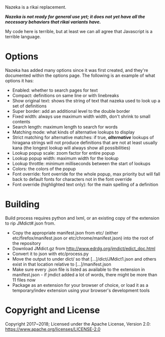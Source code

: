 Nazeka is a rikai replacement.

***Nazeka is not ready for general use yet; it does not yet have all the necessary behaviors that rikai variants have.***

My code here is terrible, but at least we can all agree that Javascript is a terrible language.

# Options

Nazeka has added many options since it was first created, and they're documented within the options page. The following is an example of what options it has:

- Enabled: whether to search pages for text
- Compact: definitions on same line or with linebreaks
- Show original text: shows the string of text that nazeka used to look up a set of definitions
- Super border: add an additional level to the double border
- Fixed width: always use maximum width width, don't shrink to small contents
- Search length: maximum length to search for words
- Matching mode: what kinds of alternative lookups to display
- Strict matching for alternative matches: if true, ***alternative*** lookups of hiragana strings will not produce definitions that are not at least usually kana (the longest lookup will always show all possibilities)
- Lookup popup scale: zoom factor for entire popup
- Lookup popup width: maximum width for the lookup
- Lookup throttle: minimum milliseconds between the start of lookups
- Colors: the colors of the popup
- Font override: font override for the whole popup, max priority but will fall back to default fonts for characters not in the font override
- Font override (highlighted text only): for the main spelling of a definition

# Building

Build process requires python and lxml, or an existing copy of the extension to rip JMdict#.json from.

- Copy the appropriate manifest.json from etc/ (either etc/firefox/manifest.json or etc/chrome/manifest.json) into the root of the repository
- Download JMdict.gz from http://www.edrdg.org/jmdict/edict_doc.html
- Convert it to json with etc/process.py
- Move the output to under dict/ so that [...]/dict/JMdict1.json and others exist in that location relative to [...]/manifest.json
- Make sure every .json file is listed as available to the extension in manifest.json - if jmdict added a lot of words, there might be more than 11 files now
- Package as an extension for your browser of choice, or load it as a temporary/indev extension using your browser's development tools

# Copyright and License

Copyright 2017~2018; Licensed under the Apache License, Version 2.0: https://www.apache.org/licenses/LICENSE-2.0
